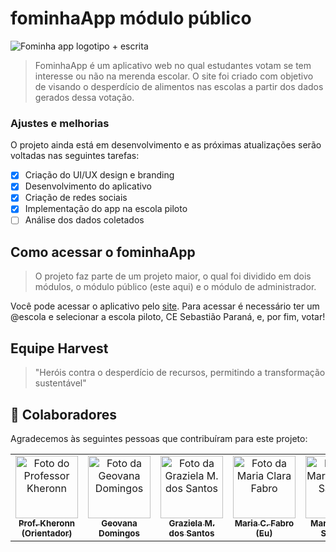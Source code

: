 # fominhaApp módulo público

<img src="assets/images/fominhaAppSemFundo.png" alt="Fominha app logotipo + escrita">

> FominhaApp é um aplicativo web no qual estudantes votam se tem interesse ou não na merenda escolar. O site foi criado com objetivo de visando o desperdício de alimentos nas escolas a partir dos dados gerados dessa votação.

### Ajustes e melhorias

O projeto ainda está em desenvolvimento e as próximas atualizações serão voltadas nas seguintes tarefas:

- [x] Criação do UI/UX design e branding 
- [x] Desenvolvimento do aplicativo
- [x] Criação de redes sociais
- [x] Implementação do app na escola piloto
- [ ] Análise dos dados coletados

## Como acessar o fominhaApp

> O projeto faz parte de um projeto maior, o qual foi dividido em dois módulos, o módulo público (este aqui) e o módulo de administrador.

Você pode acessar o aplicativo pelo <a href="https://participe-escola.vercel.app/index.html" title="Link do site">site</a>. Para acessar é necessário ter um @escola e selecionar a escola piloto, CE Sebastião Paraná, e, por fim, votar!

## Equipe Harvest 

> "Heróis contra o desperdício de recursos, permitindo a transformação sustentável"

## 🤝 Colaboradores

Agradecemos às seguintes pessoas que contribuíram para este projeto:

<table>
  <tr>
    <td align="center">
      <a href="https://github.com/kheronn" title="Link perfil GitHub do Professor Kheronn">
        <img src="https://avatars.githubusercontent.com/u/26843093?v=4" width="100px;" alt="Foto do Professor Kheronn"/><br>
        <sub>
          <b>Prof. Kheronn</b><br>
          <b>(Orientador)</b>
        </sub>
      </a>
    </td>
    <td align="center">
      <a href="https://github.com/ggsundays" title="Link perfil GitHub da Geovana Domingos">
        <img src="assets/images/geovanaDomingos.png" width="100px;" alt="Foto da Geovana Domingos"/><br>
        <sub>
          <b>Geovana Domingos</b><br>
          <b></b>
        </sub>
      </a>
    </td>
    <td align="center">
      <a href="https://github.com/Grazizpzp" title="Link perfil GitHub da Graziela M. dos Santos">
        <img src="/assets/images/grazielaDosSantos.png" width="100px;" alt="Foto da  Graziela M. dos Santos"/><br>
        <sub>
          <b>Graziela M. dos Santos</b><br>
          <b></b>
        </sub>
      </a>
    </td>
    <td align="center">
      <a href="https://github.com/kdankz" title="Link perfil GitHub da Maria Clara Fabro">
        <img src="assets/images/mariaCFabro.png" width="100px;" alt="Foto da Maria Clara Fabro"/><br>
        <sub>
          <b>Maria C. Fabro</b><br>
          <b>(Eu)</b>
        </sub>
      </a>
    </td>
    <td align="center">
      <a href="https://github.com/pontotori" title="Link perfil GitHub da Maria Vitoria Sabater">
        <img src="assets/images/mariaVitoriaSabater.png" width="100px;" alt="Foto da Maria Vitoria Sabater"/><br>
        <sub>
          <b>Maria Vitoria Sabater</b><br>
          <b></b>
        </sub>
      </a>
    </td>
  </tr>
</table>

